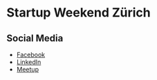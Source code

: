 # Startup Weekend Zürich

## Social Media

- [Facebook](https://www.facebook.com/SUWZurich/)
- [LinkedIn](https://www.linkedin.com/company/startup-weekend-zurich/)
- [Meetup](https://www.meetup.com/startup-weekend-zurich/)
